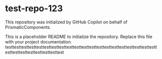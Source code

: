 # test-repo-123

This repository was initialized by GitHub Copilot on behalf of PrismaticComponents.

This is a placeholder README to initialize the repository. Replace this file with your project documentation.
testtesttesttesttesttesttesttesttesttesttesttesttesttesttesttesttesttesttesttesttesttesttesttesttesttesttesttest
